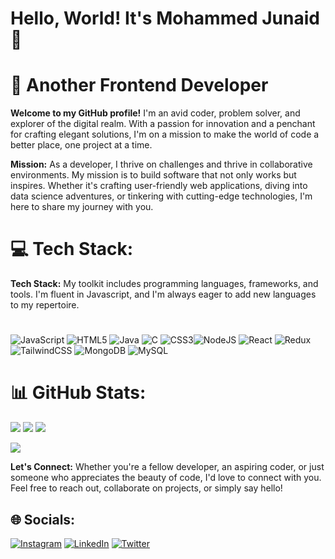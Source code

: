 # Hello, World! It's Mohammed Junaid👋
# 💫 Another Frontend Developer

**Welcome to my GitHub profile!** I'm an avid coder, problem solver, and explorer of the digital realm. With a passion for innovation and a penchant for crafting elegant solutions, I'm on a mission to make the world of code a better place, one project at a time.

**Mission:** As a developer, I thrive on challenges and thrive in collaborative environments. My mission is to build software that not only works but inspires. Whether it's crafting user-friendly web applications, diving into data science adventures, or tinkering with cutting-edge technologies, I'm here to share my journey with you.



# 💻 Tech Stack:
**Tech Stack:** My toolkit includes programming languages, frameworks, and tools. I'm fluent in Javascript, and I'm always eager to add new languages to my repertoire.
#
![JavaScript](https://img.shields.io/badge/javascript-%23323330.svg?style=for-the-badge&logo=javascript&logoColor=%23F7DF1E) ![HTML5](https://img.shields.io/badge/html5-%23E34F26.svg?style=for-the-badge&logo=html5&logoColor=white) ![Java](https://img.shields.io/badge/java-%23ED8B00.svg?style=for-the-badge&logo=java&logoColor=white) ![C](https://img.shields.io/badge/c-%2300599C.svg?style=for-the-badge&logo=c&logoColor=white) ![CSS3](https://img.shields.io/badge/css3-%231572B6.svg?style=for-the-badge&logo=css3&logoColor=white)![NodeJS](https://img.shields.io/badge/node.js-6DA55F?style=for-the-badge&logo=node.js&logoColor=white) ![React](https://img.shields.io/badge/react-%2320232a.svg?style=for-the-badge&logo=react&logoColor=%2361DAFB) ![Redux](https://img.shields.io/badge/redux-%23593d88.svg?style=for-the-badge&logo=redux&logoColor=white) ![TailwindCSS](https://img.shields.io/badge/tailwindcss-%2338B2AC.svg?style=for-the-badge&logo=tailwind-css&logoColor=white) ![MongoDB](https://img.shields.io/badge/MongoDB-%234ea94b.svg?style=for-the-badge&logo=mongodb&logoColor=white) ![MySQL](https://img.shields.io/badge/mysql-%2300f.svg?style=for-the-badge&logo=mysql&logoColor=white) 


# 📊 GitHub Stats:
![](https://github-readme-stats.vercel.app/api?username=MohammedJunaid1&theme=merko&hide_border=false&include_all_commits=true&count_private=true)
![](https://github-readme-streak-stats.herokuapp.com/?user=MohammedJunaid1&theme=merko&hide_border=false)
![](https://github-readme-stats.vercel.app/api/top-langs/?username=MohammedJunaid1&theme=merko&hide_border=false&include_all_commits=true&count_private=true&layout=compact)



[![](https://visitcount.itsvg.in/api?id=MohammedJunaid1&icon=1&color=3)](https://visitcount.itsvg.in)


**Let's Connect:** Whether you're a fellow developer, an aspiring coder, or just someone who appreciates the beauty of code, I'd love to connect with you. Feel free to reach out, collaborate on projects, or simply say hello!

## 🌐 Socials:
[![Instagram](https://img.shields.io/badge/Instagram-%23E4405F.svg?logo=Instagram&logoColor=white)](https://instagram.com/https://instagram.com/1mohammed_junaid?utm_source=qr&igshid=NGExMmI2YTkyZg%3D%3D) [![LinkedIn](https://img.shields.io/badge/LinkedIn-%230077B5.svg?logo=linkedin&logoColor=white)](https://linkedin.com/in/https://www.linkedin.com/in/mohammed-junaid-7a9b78276) [![Twitter](https://img.shields.io/badge/Twitter-%231DA1F2.svg?logo=Twitter&logoColor=white)](https://twitter.com/https://twitter.com/Junaidtech2201?t=pYxG5c-NJf4Dv-RUwX2keA&s=09) 
  
<!-- Proudly created with GPRM ( https://gprm.itsvg.in ) -->
